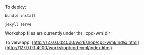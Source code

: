 To deploy:
``` console
bundle install

jekyll serve
```

Workshop files are currently under the _cpd-wml dir

To view app:
[http://127.0.0.1:4000/workshop/cpd-wml/index.html](http://127.0.0.1:4000/workshop/cpd-wml/index.html)
